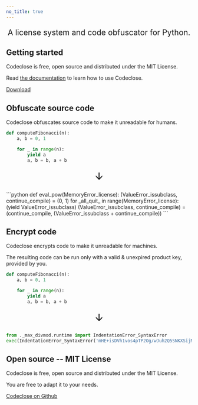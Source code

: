 ```yaml
---
no_title: true
---
```


<style type="text/css">
    #bigTitle {
        font-size: 1.5em;
        margin: 1em 0;
		text-align: center;
	}
	
	#bigTitle::before {
		display: none !important;
	}

	.hljs {
		display: block;
		text-align: left;
	}

	.highlight {
		text-align: center;
	}

    @media screen and (min-width: 42em) {
        #content p,
        #content h2 {
            text-align: center;
        }

        #content h2 {
            margin-top: 80px !important;
		}
		
		.hljs {
			display: inline-block;
			width: 50%;
		}
    }
</style>

<p id="bigTitle">A license system and code obfuscator for Python.</p>

## Getting started

Codeclose is free, open source and distributed under the MIT License.

Read [the documentation](documentation) to learn how to use Codeclose.

<a class="button" href="download"><i class="icon-download"></i> Download</a>

## Obfuscate source code

Codeclose obfuscates source code to make it unreadable for humans.

```python
def computeFibonacci(n):
    a, b = 0, 1

    for _ in range(n):
        yield a
        a, b = b, a + b
```
<div style="font-size: 2em; text-align: center; margin-bottom: 0.5em;">🡫</div>
```python
def eval_pow(MemoryError_license):
 (ValueError_issubclass, continue_compile) = (0, 1)
 for _all_quit_ in range(MemoryError_license):
  (yield ValueError_issubclass)
  (ValueError_issubclass, continue_compile) = (continue_compile, (ValueError_issubclass + continue_compile))
```

## Encrypt code

Codeclose encrypts code to make it unreadable for machines.

The resulting code can be run only with a valid & unexpired product key, provided by you.

```python
def computeFibonacci(n):
    a, b = 0, 1

    for _ in range(n):
        yield a
        a, b = b, a + b
```

<div style="font-size: 2em; text-align: center; margin-bottom: 0.5em;">🡫</div>

```python
from ._max_divmod.runtime import IndentationError_SyntaxError
exec(IndentationError_SyntaxError('mHE+isDVh1vos4pTP2Og/wJuh2Q5SNKXSijM4vvyTDvkZPAiF9uv+4+EP6CwlClBsvTLVtdTenTZt2GawvD+wUoqBCk3FCbX4qRelU+cdt5e3K0ukQtlDu2L9DSiYTQ3D0tKuzndXM0zgZA+oR60byhBwQHUivtTSl6Ra7KqmUfLLVspFG/Jx4Tjs1O1OV2YvexOcLEh89qAMOw37dXPngHwASF551DnHe98aK+RD1dq+MZXdCQ4gW7HzQOJBYZsUbA1IUu0GtiO5Uv6Rla7dMqP2xIRRd9T5zvknxdkl6Mt+AEybyOa0LD3aN0jPV9UXY3Vu9ihNRc4zV0KIAYHWjmbVNbHSEhLiPbDG6zJ0L2XYKSKhzOCX3n9Ocksylg/tLgkBQQ3AOQW/68nnun2LQ==', '6VJL8N03wqNwQTejK+oskg==', 297))
```

## Open source -- MIT License

Codeclose is free, open source and distributed under the MIT License.

You are free to adapt it to your needs.

<a class="button" href="https://github.com/juanlao7/codeclose" target="_blank" rel="noopener"><i class="icon-github-circled"></i> Codeclose on Github</a>
